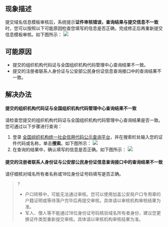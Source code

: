 ## 现象描述
提交域名信息模板审核后，系统提示**证件审核错误，查询结果与提交信息不一致**时，您可以按照以下可能原因检查您填写的信息是否正确，完成修正后再重新提交信息模板审核。如下图所示：
![](https://qcloudimg.tencent-cloud.cn/raw/700c1b653da74a1e39dfd903f19f022e.png)

## 可能原因
- 提交的组织机构代码证与全国组织机构代码管理中心查询结果不一致。
- 提交的注册者联系人身份证与公安部公民身份证信息查询接口中的查询结果不一致。

## 解决办法
#### 提交的组织机构代码证与全国组织机构代码管理中心查询结果不一致
请检查您提交的组织机构代码证与全国组织机构代码管理中心查询结果是否一致。您可通过以下步骤进行查询：
1. 登录 [全国组织机构统一社会信用代码公示查询平台](https://www.cods.org.cn/)，并在搜索栏处输入您的证件代码或名称，单击**搜索**。如下图所示：
![](https://qcloudimg.tencent-cloud.cn/raw/30c6b828c728d451b4d2738055fe119b.png)
2. 在查询的结果中，确认填写的信息是否正确。如下图所示：
![](https://qcloudimg.tencent-cloud.cn/raw/9edda58af42706b05e736d5b76b36cc9.png)

#### 提交的注册者联系人身份证与公安部公民身份证信息查询接口中的查询结果不一致
请仔细核对域名所有者名称或18位身份证号码填写是否正确。
>?
>- 户口转移中，可能无法通过审核。您可以使用加盖公安局户口专用章的户籍证明或等待落户完毕后再提交审核。具体请以审核机构审核结果为准。
>- 军人、僧人等不能通过18位身份证号码核验域名所有者身份，建议您更换证件类型重新提交审核。具体请以审核机构审核结果为准。
